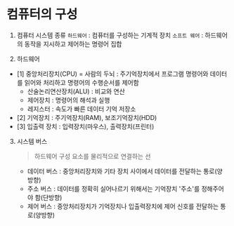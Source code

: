 # 컴퓨터의 구성

1. 컴퓨터 시스템 종류
   `하드웨어` : 컴퓨터를 구성하는 기계적 장치
   `소프트 웨어` : 하드웨어의 동작을 지시하고 제어하는 명령어 집합

2. 하드웨어

- [1] 중앙처리장치(CPU) = 사람의 두뇌 : 주기억장치에서 프로그램 명령어와 데이터를 읽어와 처리하고 명령어의 수행순서를 제어함
  - 산술논리연산장치(ALU) : 비교와 연산
  - 제어장치 : 명령어의 해석과 실행
  - 레지스터 : 속도가 빠른 데이터 기억 저장소
- [2] 기억장치 : 주기억장치(RAM), 보조기억장치(HDD)
- [3] 입출력 장치 : 입력장치(마우스), 출력장치(프린터)

3.  시스템 버스

    > 하드웨어 구성 요소를 물리적으로 연결하는 선

    - 데이터 버스 : 중앙처리장치와 기타 장치 사이에서 데이터를 전달하는 통로(양방향)
    - 주소 버스 : 데이터를 정확히 실어나르기 위해서는 기억장치 '주소'를 정해주어야 함(단방향)
    - 제어 버스 : 중앙처리장치가 기억장치나 입출력장치에 제어 신호를 전달하는 통로(양방향)
